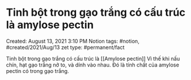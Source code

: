 # Tinh bột trong gạo trắng có cấu trúc là amylose pectin

Created: August 13, 2021 3:10 PM
Notion tags: #notion, #created/2021/Aug/13
zet type: #permanent/fact

Tinh bột trong gạo trắng có cấu trúc là [[Amylose pectin]] Vì thế khi nấu chín, hạt gạo trắng nở to, và dính vào nhau. Đó là tính chất của amylose pectin có trong gạo trắng.